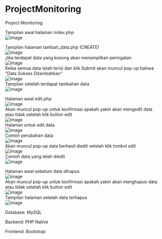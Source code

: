# ProjectMonitoring
Project Monitoring

Tampilan awal halaman index.php <br />
![image](https://user-images.githubusercontent.com/73092053/151290964-385b82b9-e47e-4809-92f1-0893185cdafe.png) <br />

Tampilan halaman tambah_data.php (CREATE) <br />
![image](https://user-images.githubusercontent.com/73092053/151290522-08a7ee8f-460e-42c6-b200-1fd13b26b069.png) <br />
Jika terdapat data yang kosong akan menampilkan peringatan <br />
![image](https://user-images.githubusercontent.com/73092053/151291178-3c6e68c4-452f-4789-bdb2-71adc1ee545e.png) <br />
Keika semua data telah terisi dan klik Submit akan muncul pop-up bahwa "Data Sukses Ditambahkan" <br />
![image](https://user-images.githubusercontent.com/73092053/151290570-0128a22f-5243-4f40-8f95-b1c566d61123.png) <br />
Tampilan setelah terdapat tambahan data <br />
![image](https://user-images.githubusercontent.com/73092053/151290862-bf8cb05a-ed58-4aa3-a8f9-73a11dd3bc66.png) <br />

Halaman awal edit.php <br />
![image](https://user-images.githubusercontent.com/73092053/151294687-de539a2d-b03f-4e8f-ad9c-4ca7d054b956.png) <br />
Akan muncul pop-up untuk konfirmasi apakah yakin akan mengedit data atau tidak setelah klik button edit <br />
![image](https://user-images.githubusercontent.com/73092053/151294622-47df55d7-d35b-4206-aa17-013e4d05aa88.png) <br />
Halaman untuk edit data <br />
![image](https://user-images.githubusercontent.com/73092053/151294715-f46b6e49-f735-4a85-bb31-3f4fc55f0b55.png) <br />
Contoh perubahan data <br />
![image](https://user-images.githubusercontent.com/73092053/151294763-16ea9403-903d-4fee-9ffb-3fcb01f87f97.png) <br />
Akan muncul pop-up data berhasil diedit setelah klik tombol edit <br />
![image](https://user-images.githubusercontent.com/73092053/151294852-cc88b6f3-f54a-4a58-a07e-51d7cc3601dd.png) <br />
Contoh data yang telah diedit <br />
![image](https://user-images.githubusercontent.com/73092053/151294866-98381aff-b9dc-4b78-ab94-4ccfc694b7d3.png) <br />

Halaman awal sebelum data dihapus <br />
![image](https://user-images.githubusercontent.com/73092053/151290623-4a07f1de-ee75-4b53-8b15-73990c1e4d43.png) <br />
Akan muncul pop-up untuk konfirmasi apakah yakin akan menghapus data atau tidak setelah klik button edit <br />
![image](https://user-images.githubusercontent.com/73092053/151290664-20a5aa48-36e0-4300-bee1-a3fd3ac60058.png) <br />
Tampilan halaman setelah data terhapus <br />
![image](https://user-images.githubusercontent.com/73092053/151290728-db8627e2-dfa1-4fba-b065-7ff275bce9d0.png) <br />

Database:
MySQL

Backend: PHP Native

Frontend: Bootstrap
